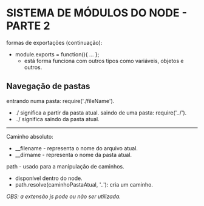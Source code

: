 # SISTEMA DE MÓDULOS DO NODE - PARTE 2

formas de exportações (continuação):
- module.exports = function(){ ... };
    - está forma funciona com outros tipos como variáveis, objetos e outros.

## Navegação de pastas

entrando numa pasta: require('./fileName').
- ./ significa a partir da pasta atual.
saindo de uma pasta: require('../').
- ../ significa saindo da pasta atual.

---

Caminho absoluto:
- __filename - representa o nome do arquivo atual.
- __dirname - representa o nome da pasta atual.

path - usado para a manipulação de caminhos.
- disponível dentro do node.
- path.resolve(caminhoPastaAtual, '..'): cria um caminho.

_OBS: a extensão js pode ou não ser utilizada._